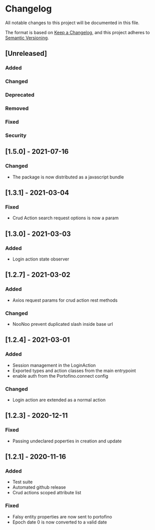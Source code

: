 # Changelog

All notable changes to this project will be documented in this file.

The format is based on [Keep a Changelog](https://keepachangelog.com/en/1.0.0/),
and this project adheres to [Semantic Versioning](https://semver.org/spec/v2.0.0.html).

## [Unreleased]

### Added

### Changed

### Deprecated

### Removed

### Fixed

### Security

## [1.5.0] - 2021-07-16

### Changed

- The package is now distributed as a javascript bundle

## [1.3.1] - 2021-03-04

### Fixed

- Crud Action search request options is now a param

## [1.3.0] - 2021-03-03

### Added

- Login action state observer

## [1.2.7] - 2021-03-02

### Added

- Axios request params for crud action rest methods

### Changed

- NooNoo prevent duplicated slash inside base url

## [1.2.4] - 2021-03-01

### Added

- Session management in the LoginAction
- Exported types and action classes from the main entrypoint
- enable auth from the Portofino.connect config

### Changed

- Login action are extended as a normal action

## [1.2.3] - 2020-12-11

### Fixed

- Passing undeclared poperties in creation and update

## [1.2.1] - 2020-11-16

### Added

- Test suite
- Automated github release
- Crud actions scoped attribute list

### Fixed

- Falsy entity properties are now sent to portofino
- Epoch date 0 is now converted to a valid date
